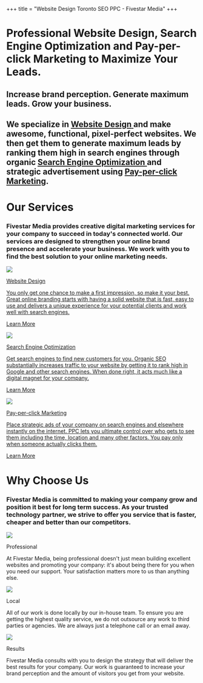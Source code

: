+++
title = "Website Design Toronto SEO PPC - Fivestar Media"
+++
<div class="bg home">
	<h1 class="splash">
		<span>Professional Website Design,</span>
		<span>Search Engine Optimization</span>
		<span>and Pay-per-click Marketing</span>
		<span>to Maximize Your Leads.</span>
	</h1>
	<h2 class="splash">
		<span>Increase brand perception.</span>
		<span>Generate maximum leads.</span>
		<span>Grow your business.</span>
	</h2>
</div>
<div class="banner">
	<h2>We specialize in
		<a href="/website-design/">
			<span class="underline bold">Website Design</span>
		</a> and make awesome, functional, pixel-perfect websites. We then get them to generate maximum leads by ranking them high in
		search engines through organic
		<a href="/seo/">
			<span class="underline bold">Search Engine Optimization</span>
		</a> and strategic advertisement using
		<a href="/ppc/"><span class="underline bold">Pay-per-click Marketing</span></a>.</h2>
</div>
<div class="body-container">
	<div class="row">
		<div class="col-xs-12 serviceHeading">
			<h1>Our Services</h1>
			<h3>Fivestar Media provides creative digital marketing services for your company to succeed in today's connected world. Our
				services are designed to strengthen your online brand presence and accelerate your business. We work with you to find
				the best solution to your online marketing needs.</h3>
		</div>
	</div>
	<div class="row eqHeight">
		<div class="col-xs-12 col-md-4 serviceCols">
			<div class="serviceContainer">
				<div class="serviceIcon">
					<a href="/website-design/">
						<img class="circular--square" src="/images/website-design.jpg">
					</a>
				</div>
				<div class="serviceText serviceSpace">
					<p class="bold">
						<a href="/website-design/">Website Design</a>
					</p>
					<p>
						<a href="/website-design/">You only get one chance to make a first impression, so make it your best. Great online branding starts with having
							a solid website that is fast, easy to use and delivers a unique experience for your potential clients and work well
							with search engines.</a>
					</p>
					<p class="serviceLink bold">
						<a href="/website-design/">Learn More</a>
					</p>
				</div>
			</div>
		</div>
		<div class="col-xs-12 col-md-4 serviceCols">
			<div class="serviceContainer">
				<div class="serviceIcon">
					<a href="/seo/">
						<img class="circular--square" src="/images/search-engine-optimization.jpg">
					</a>
				</div>
				<div class="serviceText serviceSpace">
					<p class="bold">
						<a href="/seo/">Search Engine Optimization</a>
					</p>
					<p>
						<a href="/seo/">Get search engines to find new customers for you. Organic SEO substantially increases traffic to your website by getting
							it to rank high in Google and other search engines. When done right, it acts much like a digital magnet for your company.
						</a>
					</p>
					<p class="serviceLink bold">
						<a href="/seo/">Learn More</a>
					</p>
				</div>
			</div>
		</div>
		<div class="col-xs-12 col-md-4 serviceCols">
			<div class="serviceContainer">
				<div class="serviceIcon">
					<a href="/ppc/">
						<img class="circular--square" src="/images/ppc-pay-per-click-marketing.jpg">
					</a>
				</div>
				<div class="serviceText serviceSpace">
					<p class="bold">
						<a href="/ppc/">Pay-per-click Marketing</a>
					</p>
					<p>
						<a href="/ppc/">Place strategic ads of your company on search engines and elsewhere instantly on the internet. PPC lets you ultimate
							control over who gets to see them including the time, location and many other factors. You pay only when someone actually
							clicks them.</a>
					</p>
					<p class="serviceLink bold">
						<a href="/ppc/">Learn More</a>
					</p>
				</div>
			</div>
		</div>
	</div>
	<div class="row Why">
		<div class="col-xs-12 serviceHeading">
			<h1>Why Choose Us</h1>
			<h3>Fivestar Media is committed to making your company grow and position it best for long term success. As your trusted technology
				partner, we strive to offer you service that is faster, cheaper and better than our competitors.</h3>
		</div>
	</div>
	<div class="row eqHeight Why">
		<div class="col-xs-12 col-md-4 serviceCols">
			<div class="serviceContainer">
				<div class="serviceIcon">
					<img class="circular--square" src="/images/professional.jpg">
				</div>
				<div class="serviceText serviceSpace">
					<p class="bold">Professional</p>
					<p>At Fivestar Media, being professional doesn't just mean building excellent websites and promoting your company: it's
						about being there for you when you need our support. Your satisfaction matters more to us than anything else.</p>
				</div>
			</div>
		</div>
		<div class="col-xs-12 col-md-4 serviceCols">
			<div class="serviceContainer">
				<div class="serviceIcon">
					<img class="circular--square" src="/images/local.jpg">
				</div>
				<div class="serviceText serviceSpace">
					<p class="bold">Local</p>
					<p>All of our work is done locally by our in-house team. To ensure you are getting the highest quality service, we do not
						outsource any work to third parties or agencies. We are always just a telephone call or an email away.</p>
				</div>
			</div>
		</div>
		<div class="col-xs-12 col-md-4 serviceCols">
			<div class="serviceContainer">
				<div class="serviceIcon">
					<img class="circular--square" src="/images/results.jpg">
				</div>
				<div class="serviceText serviceSpace">
					<p class="bold">Results</p>
					<p>Fivestar Media consults with you to design the strategy that will deliver the best results for your company. Our work
						is guaranteed to increase your brand perception and the amount of visitors you get from your website.</p>
				</div>
			</div>
		</div>
	</div>
</div>